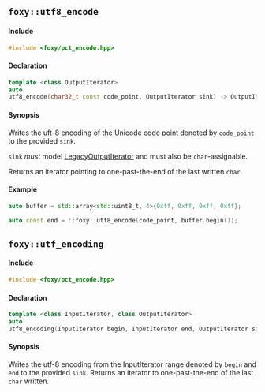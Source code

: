 ## `foxy::utf8_encode`

#### Include

```c++
#include <foxy/pct_encode.hpp>
```

#### Declaration

```c++
template <class OutputIterator>
auto
utf8_encode(char32_t const code_point, OutputIterator sink) -> OutputIterator;
```

#### Synopsis

Writes the uft-8 encoding of the Unicode code point denoted by `code_point` to the provided `sink`.

`sink` _must_ model [LegacyOutputIterator](https://en.cppreference.com/w/cpp/named_req/OutputIterator)
and must also be `char`-assignable.

Returns an iterator pointing to one-past-the-end of the last written `char`.

#### Example

```c++
auto buffer = std::array<std::uint8_t, 4>{0xff, 0xff, 0xff, 0xff};

auto const end = ::foxy::utf8_encode(code_point, buffer.begin());
```

## `foxy::utf_encoding`

#### Include

```c++
#include <foxy/pct_encode.hpp>
```

#### Declaration

```c++
template <class InputIterator, class OutputIterator>
auto
utf8_encoding(InputIterator begin, InputIterator end, OutputIterator sink) -> OutputIterator;
```

#### Synopsis

Writes the utf-8 encoding from the InputIterator range denoted by `begin` and `end` to the provided
`sink`. Returns an iterator to one-past-the-end of the last `char` written.
